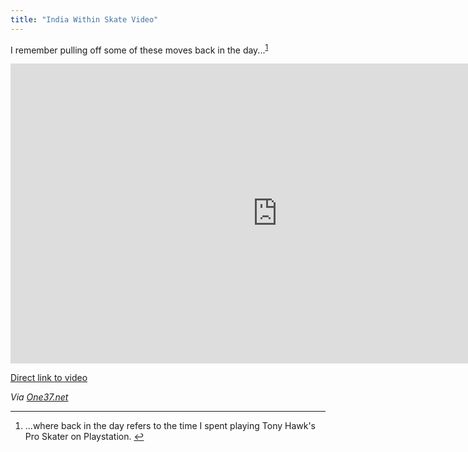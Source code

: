 ```yaml
---
title: "India Within Skate Video"
---
```

<p>I remember pulling off some of these moves back in the day...<sup id="fnref-21369:1"><a href="#fn-21369:1" rel="footnote">1</a></sup></p>
<p><iframe width="853" height="480" src="http://www.youtube.com/embed/_J7wOz0Pv-c" frameborder="0" allowfullscreen></iframe></p>
<p><a href="http://youtu.be/_J7wOz0Pv-c">Direct link to video</a></p>
<p><em>Via <a href="http://one37.net/blog/26/4/2013/india-within">One37.net</a></em></p>
<div class="footnotes">
<hr />
<ol>
<li id="fn-21369:1">
...where back in the day refers to the time I spent playing Tony Hawk's Pro Skater on Playstation.&#160;<a href="#fnref-21369:1" rev="footnote">&#8617;</a>
</li>
</ol>
</div>
